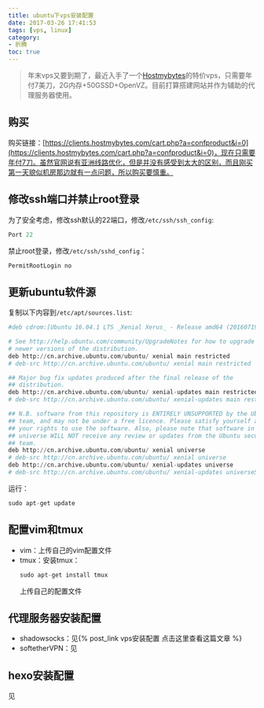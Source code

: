 ```yaml
---
title: ubuntu下vps安装配置
date: 2017-03-26 17:41:53
tags: [vps, linux]
category: 
- 折腾
toc: true
---
```

> 年末vps又要到期了，最近入手了一个[Hostmybytes](http://www.hostmybytes.com/)的特价vps，只需要年付7美刀，2G内存+50GSSD+OpenVZ。目前打算搭建网站并作为辅助的代理服务器使用。

## 购买 ##
购买链接：[https://clients.hostmybytes.com/cart.php?a=confproduct&i=0](https://clients.hostmybytes.com/cart.php?a=confproduct&i=0)，现在只需要年付7刀。虽然官网说有亚洲线路优化，但是并没有感受到太大的区别，而且刚买第一天貌似机房那边就有一点问题，所以购买要慎重。

## 修改ssh端口并禁止root登录 ##
为了安全考虑，修改ssh默认的22端口，修改`/etc/ssh/ssh_config`:
```python
Port 22
```
禁止root登录，修改`/etc/ssh/sshd_config`：
```python
PermitRootLogin no
```

## 更新ubuntu软件源
复制以下内容到`/etc/apt/sources.list`:
```python
#deb cdrom:[Ubuntu 16.04.1 LTS _Xenial Xerus_ - Release amd64 (20160719)]/ xenial main restricted

# See http://help.ubuntu.com/community/UpgradeNotes for how to upgrade to
# newer versions of the distribution.
deb http://cn.archive.ubuntu.com/ubuntu/ xenial main restricted
# deb-src http://cn.archive.ubuntu.com/ubuntu/ xenial main restricted

## Major bug fix updates produced after the final release of the
## distribution.
deb http://cn.archive.ubuntu.com/ubuntu/ xenial-updates main restricted
# deb-src http://cn.archive.ubuntu.com/ubuntu/ xenial-updates main restricted

## N.B. software from this repository is ENTIRELY UNSUPPORTED by the Ubuntu
## team, and may not be under a free licence. Please satisfy yourself as to
## your rights to use the software. Also, please note that software in
## universe WILL NOT receive any review or updates from the Ubuntu security
## team.
deb http://cn.archive.ubuntu.com/ubuntu/ xenial universe
# deb-src http://cn.archive.ubuntu.com/ubuntu/ xenial universe
deb http://cn.archive.ubuntu.com/ubuntu/ xenial-updates universe
# deb-src http://cn.archive.ubuntu.com/ubuntu/ xenial-updates universeS
```
运行：
```python
sudo apt-get update
```
## 配置vim和tmux
- vim：上传自己的vim配置文件
- tmux：安装tmux：
    ```python
    sudo apt-get install tmux
    ```
    上传自己的配置文件

## 代理服务器安装配置
- shadowsocks：见{% post_link vps安装配置 点击这里查看这篇文章 %}
- softetherVPN：见

## hexo安装配置
见